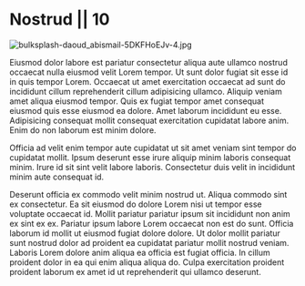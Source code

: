 # Nostrud || 10

<img class="bordered" src="/_merged_assets/_static/images/bulksplash-daoud_abismail-5DKFHoEJv-4.jpg" alt="bulksplash-daoud_abismail-5DKFHoEJv-4.jpg" />

Eiusmod dolor labore est pariatur consectetur aliqua aute ullamco nostrud occaecat nulla eiusmod velit Lorem tempor. Ut sunt dolor fugiat sit esse id in quis tempor Lorem. Occaecat ut amet exercitation occaecat ad sunt do incididunt cillum reprehenderit cillum adipisicing ullamco. Aliquip veniam amet aliqua eiusmod tempor. Quis ex fugiat tempor amet consequat eiusmod quis esse eiusmod ea dolore. Amet laborum incididunt eu esse. Adipisicing consequat mollit consequat exercitation cupidatat labore anim. Enim do non laborum est minim dolore.

Officia ad velit enim tempor aute cupidatat ut sit amet veniam sint tempor do cupidatat mollit. Ipsum deserunt esse irure aliquip minim laboris consequat minim. Irure id sit sint velit labore laboris. Consectetur duis velit in incididunt minim aute consequat id.

Deserunt officia ex commodo velit minim nostrud ut. Aliqua commodo sint ex consectetur. Ea sit eiusmod do dolore Lorem nisi ut tempor esse voluptate occaecat id. Mollit pariatur pariatur ipsum sit incididunt non anim ex sint ex ex. Pariatur ipsum labore Lorem occaecat non est do sunt. Officia laborum id mollit ut eiusmod fugiat dolore dolore. Ut dolor mollit pariatur sunt nostrud dolor ad proident ea cupidatat pariatur mollit nostrud veniam. Laboris Lorem dolore anim aliqua ea officia est fugiat officia. In cillum proident dolor in ea qui enim aliqua aliqua do. Culpa exercitation proident proident laborum ex amet id ut reprehenderit qui ullamco deserunt.